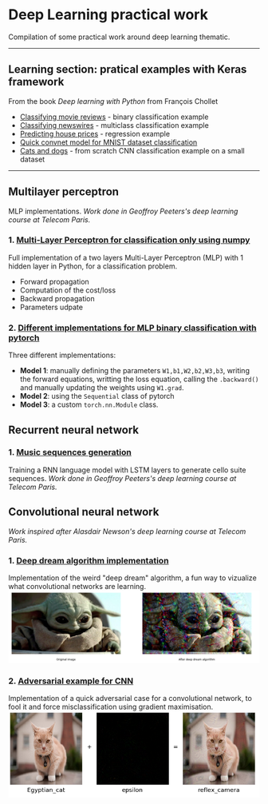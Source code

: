 # Deep Learning practical work
Compilation of some practical work around deep learning thematic.

___

## Learning section: pratical examples with Keras framework
From the book *Deep learning with Python* from François Chollet
* [Classifying movie reviews](./learning_with_keras/Classifying_movie_reviews.ipynb) - binary classification example
* [Classifying newswires](./learning_with_keras/Classifying_newswires.ipynb) - multiclass classification example
* [Predicting house prices](./learning_with_keras/Predicting_house_prices.ipynb) - regression example
* [Quick convnet model for MNIST dataset classification](./learning_with_keras/Keras_convnet_quick_model.ipynb)
* [Cats and dogs](./learning_with_keras/training_CNN_from_scratch_on_a_small_dataset.ipynb) - from scratch CNN classification example on a small dataset
___

## Multilayer perceptron
MLP implementations. *Work done in Geoffroy Peeters's deep learning course at Telecom Paris.*
### 1. [Multi-Layer Perceptron for classification only using numpy](./multilayer_perceptron/MLP_python.ipynb)  
Full implementation of a two layers Multi-Layer Perceptron (MLP) with 1 hidden layer in Python, for a classification problem.
* Forward propagation
* Computation of the cost/loss
* Backward propagation
* Parameters udpate

### 2. [Different implementations for MLP binary classification with pytorch](./multilayer_perceptron/MLP_pytorch.ipynb)
Three different implementations:
* **Model 1**: manually defining the parameters `W1,b1,W2,b2,W3,b3`, writing the forward equations, writting the loss equation, calling the `.backward()` and manually updating the weights using `W1.grad`.
* **Model 2**: using the `Sequential` class of pytorch
* **Model 3**: a custom `torch.nn.Module` class.

## Recurrent neural network
### 1. [Music sequences generation](./recurrent_neural_network/Generating_music_sequences.ipynb)
Training a RNN language model with LSTM layers to generate cello suite sequences. *Work done in Geoffroy Peeters's deep learning course at Telecom Paris.*

## Convolutional neural network
*Work inspired after Alasdair Newson's deep learning course at Telecom Paris.*
### 1. [Deep dream algorithm implementation](./convolutional_neural_network/deep_dream_algorithm_example.ipynb)
Implementation of the weird "deep dream" algorithm, a fun way to vizualize what convolutional networks are learning.
![](images/deep_dream_example.PNG)

### 2. [Adversarial example for CNN](./convolutional_neural_network/adversarial_example_for_cnn.ipynb)
Implementation of a quick adversarial case for a convolutional network, to fool it and force misclassification using gradient maximisation.
![](images/adversarial_example.PNG)
